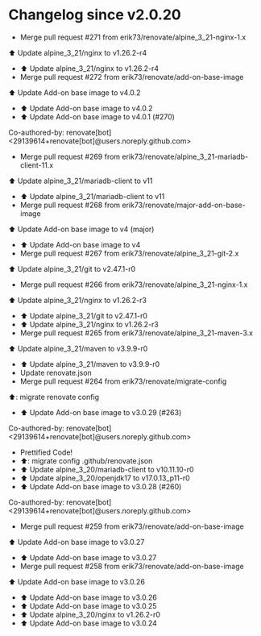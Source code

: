 # Changelog since v2.0.20
- Merge pull request #271 from erik73/renovate/alpine_3_21-nginx-1.x

⬆️ Update alpine_3_21/nginx to v1.26.2-r4 
- ⬆️ Update alpine_3_21/nginx to v1.26.2-r4 
- Merge pull request #272 from erik73/renovate/add-on-base-image

⬆️ Update Add-on base image to v4.0.2 
- ⬆️ Update Add-on base image to v4.0.2 
- ⬆️ Update Add-on base image to v4.0.1 (#270)

Co-authored-by: renovate[bot] <29139614+renovate[bot]@users.noreply.github.com> 
- Merge pull request #269 from erik73/renovate/alpine_3_21-mariadb-client-11.x

⬆️ Update alpine_3_21/mariadb-client to v11 
- ⬆️ Update alpine_3_21/mariadb-client to v11 
- Merge pull request #268 from erik73/renovate/major-add-on-base-image

⬆️ Update Add-on base image to v4 (major) 
- ⬆️ Update Add-on base image to v4 
- Merge pull request #267 from erik73/renovate/alpine_3_21-git-2.x

⬆️ Update alpine_3_21/git to v2.47.1-r0 
- Merge pull request #266 from erik73/renovate/alpine_3_21-nginx-1.x

⬆️ Update alpine_3_21/nginx to v1.26.2-r3 
- ⬆️ Update alpine_3_21/git to v2.47.1-r0 
- ⬆️ Update alpine_3_21/nginx to v1.26.2-r3 
- Merge pull request #265 from erik73/renovate/alpine_3_21-maven-3.x

⬆️ Update alpine_3_21/maven to v3.9.9-r0 
- ⬆️ Update alpine_3_21/maven to v3.9.9-r0 
- Update renovate.json 
- Merge pull request #264 from erik73/renovate/migrate-config

⬆️: migrate renovate config 
- ⬆️ Update Add-on base image to v3.0.29 (#263)

Co-authored-by: renovate[bot] <29139614+renovate[bot]@users.noreply.github.com> 
- Prettified Code! 
- ⬆️: migrate config .github/renovate.json 
- ⬆️ Update alpine_3_20/mariadb-client to v10.11.10-r0 
- ⬆️ Update alpine_3_20/openjdk17 to v17.0.13_p11-r0 
- ⬆️ Update Add-on base image to v3.0.28 (#260)

Co-authored-by: renovate[bot] <29139614+renovate[bot]@users.noreply.github.com> 
- Merge pull request #259 from erik73/renovate/add-on-base-image

⬆️ Update Add-on base image to v3.0.27 
- ⬆️ Update Add-on base image to v3.0.27 
- Merge pull request #258 from erik73/renovate/add-on-base-image

⬆️ Update Add-on base image to v3.0.26 
- ⬆️ Update Add-on base image to v3.0.26 
- ⬆️ Update Add-on base image to v3.0.25 
- ⬆️ Update alpine_3_20/nginx to v1.26.2-r0 
- ⬆️ Update Add-on base image to v3.0.24 
